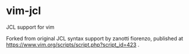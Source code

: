 # vim-jcl

JCL support for vim

Forked from original JCL syntax support by zanotti fiorenzo, published at https://www.vim.org/scripts/script.php?script_id=423 .
